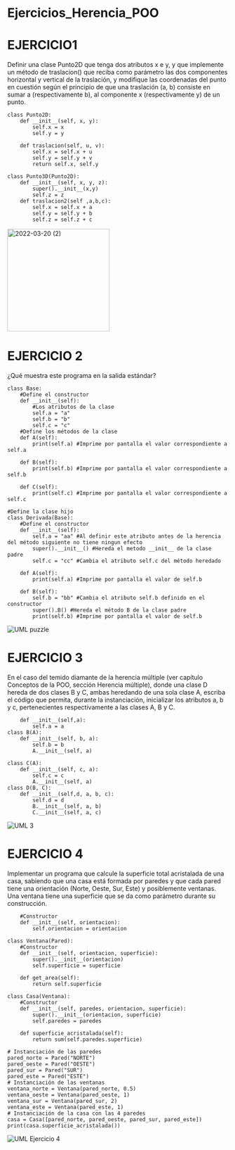 # Ejercicios_Herencia_POO

# EJERCICIO1
Definir una clase Punto2D que tenga dos atributos x e y, y que implemente un método de traslacion() que reciba como parámetro las dos componentes horizontal y vertical de la traslación, y modifique las coordenadas del punto en cuestión según el principio de que una traslación (a, b) consiste en sumar a (respectivamente b), al componente x (respectivamente y) de un punto.

    class Punto2D:
        def __init__(self, x, y):
            self.x = x
            self.y = y

        def traslacion(self, u, v):
            self.x = self.x + u
            self.y = self.y + v
            return self.x, self.y

    class Punto3D(Punto2D):
        def __init__(self, x, y, z):
            super().__init__(x,y)
            self.z = z
        def traslacion2(self ,a,b,c): 
            self.x = self.x + a
            self.y = self.y + b
            self.z = self.z + c
            
<img width="233" alt="2022-03-20 (2)" src="https://user-images.githubusercontent.com/91720991/159174187-b7d7d416-4c28-4c0b-a9e5-46cc0836625f.png">

# EJERCICIO 2
¿Qué muestra este programa en la salida estándar?

```#Define la clase padre
class Base: 
    #Define el constructor
    def __init__(self): 
        #Los atributos de la clase
        self.a = "a" 
        self.b = "b" 
        self.c = "c" 
    #Define los métodos de la clase
    def A(self): 
        print(self.a) #Imprime por pantalla el valor correspondiente a self.a
 
    def B(self): 
        print(self.b) #Imprime por pantalla el valor correspondiente a self.b
 
    def C(self): 
        print(self.c) #Imprime por pantalla el valor correspondiente a self.c

#Define la clase hijo 
class Derivada(Base): 
    #Define el constructor
    def __init__(self): 
        self.a = "aa" #Al definir este atributo antes de la herencia del método siguiente no tiene ningun efecto
        super().__init__() #Hereda el metodo __init__ de la clase padre
        self.c = "cc" #Cambia el atributo self.c del método heredado
 
    def A(self): 
        print(self.a) #Imprime por pantalla el valor de self.b
 
    def B(self): 
        self.b = "bb" #Cambia el atributo self.b definido en el constructor 
        super().B() #Hereda el método B de la clase padre 
        print(self.b) #Imprime por pantalla el valor de self.b
```

![UML puzzle](https://user-images.githubusercontent.com/91722847/159286685-764df47a-a49b-46e4-a3df-a9e798f2c8ff.png)

# EJERCICIO 3
En el caso del temido diamante de la herencia múltiple (ver capítulo Conceptos de la POO, sección Herencia múltiple), donde una clase D hereda de dos clases B y C, ambas heredando de una sola clase A, escriba el código que permita, durante la instanciación, inicializar los atributos a, b y c, pertenecientes respectivamente a las clases A, B y C.

```class A:
    def __init__(self,a):
        self.a = a
class B(A):
    def __init__(self, b, a):
        self.b = b
        A.__init__(self, a)
        
class C(A):
    def __init__(self, c, a):
        self.c = c
        A.__init__(self, a)
class D(B, C):
    def __init__(self,d, a, b, c):
        self.d = d
        B.__init__(self, a, b)
        C.__init__(self, a, c)
```

![UML 3](https://user-images.githubusercontent.com/91722847/159287402-856b66f6-7e28-4769-8021-6348b218b733.jpeg)


# EJERCICIO 4
Implementar un programa que calcule la superficie total acristalada de una casa, sabiendo que una casa está formada por paredes y que cada pared tiene una orientación (Norte, Oeste, Sur, Este) y posiblemente ventanas. Una ventana tiene una superficie que se da como parámetro durante su construcción.

```class Pared:
    #Constructor
    def __init__(self, orientacion):
        self.orientacion = orientacion
        
class Ventana(Pared):
    #Constructor
    def __init__(self, orientacion, superficie):
        super().__init__(orientacion)
        self.superficie = superficie
    
    def get_area(self):
        return self.superficie

class Casa(Ventana):
    #Constructor
    def __init__(self, paredes, orientacion, superficie):
        super().__init__(orientacion, superficie)
        self.paredes = paredes
    
    def superficie_acristalada(self):
        return sum(self.paredes.superficie)

# Instanciación de las paredes 
pared_norte = Pared("NORTE") 
pared_oeste = Pared("OESTE") 
pared_sur = Pared("SUR") 
pared_este = Pared("ESTE") 
# Instanciación de las ventanas 
ventana_norte = Ventana(pared_norte, 0.5) 
ventana_oeste = Ventana(pared_oeste, 1) 
ventana_sur = Ventana(pared_sur, 2) 
ventana_este = Ventana(pared_este, 1) 
# Instanciación de la casa con las 4 paredes 
casa = Casa([pared_norte, pared_oeste, pared_sur, pared_este]) 
print(casa.superficie_acristalada())
```

![UML Ejercicio 4](https://user-images.githubusercontent.com/91722847/159286626-3aa56d3b-6898-488f-a278-f6b4b3e51643.png)
